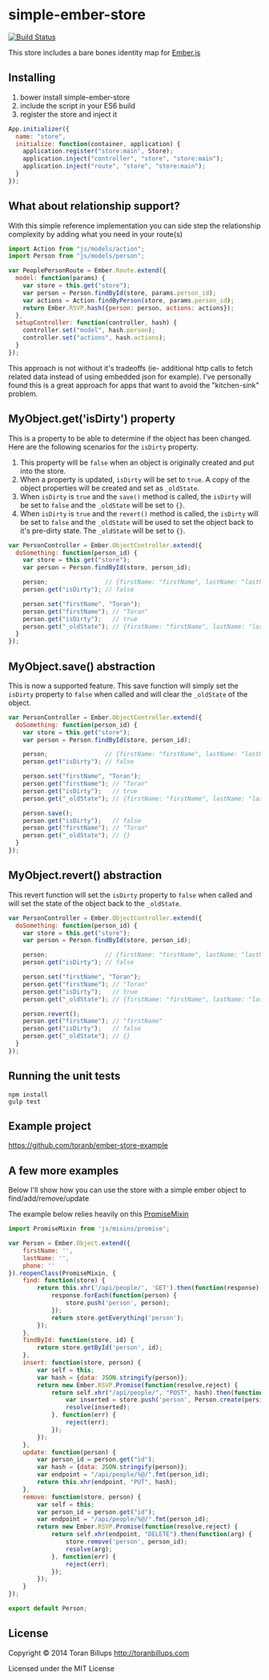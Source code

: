 simple-ember-store
==============================

[![Build Status][]](https://travis-ci.org/toranb/simple-ember-store)

This store includes a bare bones identity map for [Ember.js][]


Installing
----------

1. bower install simple-ember-store
2. include the script in your ES6 build
3. register the store and inject it

```js
App.initializer({
  name: "store",
  initialize: function(container, application) {
    application.register("store:main", Store);
    application.inject("controller", "store", "store:main");
    application.inject("route", "store", "store:main");
  }
});
```


What about relationship support?
----------
With this simple reference implementation you can side step the relationship complexity by adding what you need in your route(s)

```js
import Action from "js/models/action";
import Person from "js/models/person";

var PeoplePersonRoute = Ember.Route.extend({
  model: function(params) {
    var store = this.get("store");
    var person = Person.findById(store, params.person_id);
    var actions = Action.findByPerson(store, params.person_id);
    return Ember.RSVP.hash({person: person, actions: actions});
  },
  setupController: function(controller, hash) {
    controller.set("model", hash.person);
    controller.set("actions", hash.actions);
  }
});
```

This approach is not without it's tradeoffs (ie- additional http calls to fetch related data instead of using embedded json for example). I've personally found this is a great approach for apps that want to avoid the "kitchen-sink" problem.


MyObject.get('isDirty') property
----------
This is a property to be able to determine if the object has been changed. Here are the following scenarios for the `isDirty` property.

1. This property will be `false` when an object is originally created and put into the store.
2. When a property is updated, `isDirty` will be set to `true`. A copy of the object properties will be created and set as `_oldState`.
3. When `isDirty` is `true` and the `save()` method is called, the `isDirty` will be set to `false` and the `_oldState` will be set to `{}`.
4. When `isDirty` is `true` and the `revert()` method is called, the `isDirty` will be set to `false` and the `_oldState` will be used to set the object back to it's pre-dirty state. The `_oldState` will be set to `{}`.

```js
var PersonController = Ember.ObjectController.extend({
  doSomething: function(person_id) {
    var store = this.get("store");
    var person = Person.findById(store, person_id);

    person;                // {firstName: "firstName", lastName: "lastName", phone: "555-111-2222"}
    person.get("isDirty"); // false

    person.set("firstName", "Toran");
    person.get("firstName"); // "Toran"
    person.get("isDirty");   // true
    person.get("_oldState"); // {firstName: "firstName", lastName: "lastName", phone: "555-111-2222"}
  }
});
```


MyObject.save() abstraction
----------
This is now a supported feature. This save function will simply set the `isDirty` property to `false` when called and will clear the `_oldState` of the object.

```js
var PersonController = Ember.ObjectController.extend({
  doSomething: function(person_id) {
    var store = this.get("store");
    var person = Person.findById(store, person_id);

    person;                // {firstName: "firstName", lastName: "lastName", phone: "555-111-2222"}
    person.get("isDirty"); // false

    person.set("firstName", "Toran");
    person.get("firstName"); // "Toran"
    person.get("isDirty");   // true
    person.get("_oldState"); // {firstName: "firstName", lastName: "lastName", phone: "555-111-2222"}

    person.save();
    person.get("isDirty");   // false
    person.get("firstName"); // "Toran"
    person.get("_oldState"); // {}
  }
});
```


MyObject.revert() abstraction
----------
This revert function will set the `isDirty` property to `false` when called and will set the state of the object back to the `_oldState`.

```js
var PersonController = Ember.ObjectController.extend({
  doSomething: function(person_id) {
    var store = this.get("store");
    var person = Person.findById(store, person_id);

    person;                // {firstName: "firstName", lastName: "lastName", phone: "555-111-2222"}
    person.get("isDirty"); // false

    person.set("firstName", "Toran");
    person.get("firstName"); // "Toran"
    person.get("isDirty");   // true
    person.get("_oldState"); // {firstName: "firstName", lastName: "lastName", phone: "555-111-2222"}

    person.revert();
    person.get("firstName"); // "firstName"
    person.get("isDirty");   // false
    person.get("_oldState"); // {}
  }
});
```


Running the unit tests
----------

    npm install
    gulp test


Example project
----------

https://github.com/toranb/ember-store-example


A few more examples
----------

Below I'll show how you can use the store with a simple ember object to find/add/remove/update

The example below relies heavily on this [PromiseMixin][]

```js
import PromiseMixin from 'js/mixins/promise';

var Person = Ember.Object.extend({
    firstName: '',
    lastName: '',
    phone: ''
}).reopenClass(PromiseMixin, {
    find: function(store) {
        return this.xhr('/api/people/', 'GET').then(function(response) {
            response.forEach(function(person) {
                store.push('person', person);
            });
            return store.getEverything('person');
        });
    },
    findById: function(store, id) {
        return store.getById('person', id);
    },
    insert: function(store, person) {
        var self = this;
        var hash = {data: JSON.stringify(person)};
        return new Ember.RSVP.Promise(function(resolve,reject) {
            return self.xhr("/api/people/", "POST", hash).then(function(persisted) {
                var inserted = store.push('person', Person.create(persisted));
                resolve(inserted);
            }, function(err) {
                reject(err);
            });
        });
    },
    update: function(person) {
        var person_id = person.get("id");
        var hash = {data: JSON.stringify(person)};
        var endpoint = "/api/people/%@/".fmt(person_id);
        return this.xhr(endpoint, "PUT", hash);
    },
    remove: function(store, person) {
        var self = this;
        var person_id = person.get("id");
        var endpoint = "/api/people/%@/".fmt(person_id);
        return new Ember.RSVP.Promise(function(resolve,reject) {
            return self.xhr(endpoint, "DELETE").then(function(arg) {
                store.remove('person', person_id);
                resolve(arg);
            }, function(err) {
                reject(err);
            });
        });
    }
});

export default Person;
```


License
-------

Copyright © 2014 Toran Billups http://toranbillups.com

Licensed under the MIT License


[Build Status]: https://secure.travis-ci.org/toranb/simple-ember-store.png?branch=master
[Ember.js]: http://emberjs.com/
[PromiseMixin]: https://gist.github.com/toranb/98abc9616f2abecde0d4
